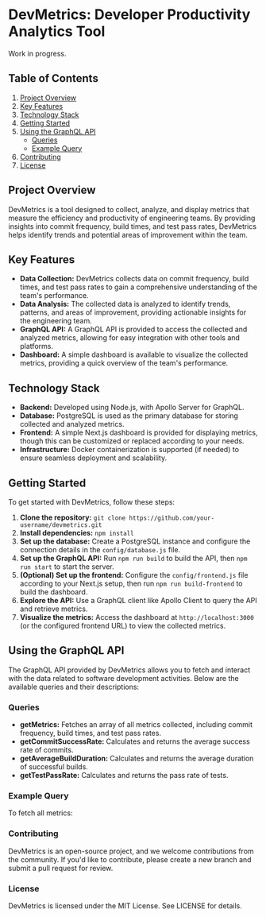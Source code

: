 # DevMetrics: Developer Productivity Analytics Tool
Work in progress.

## Table of Contents
1. [Project Overview](#project-overview)
2. [Key Features](#key-features)
3. [Technology Stack](#technology-stack)
4. [Getting Started](#getting-started)
5. [Using the GraphQL API](#using-the-graphql-api)
    - [Queries](#queries)
    - [Example Query](#example-query)
6. [Contributing](#contributing)
7. [License](#license)

## Project Overview
DevMetrics is a tool designed to collect, analyze, and display metrics that measure the efficiency and productivity of engineering teams. By providing insights into commit frequency, build times, and test pass rates, DevMetrics helps identify trends and potential areas of improvement within the team.

## Key Features
- **Data Collection:** DevMetrics collects data on commit frequency, build times, and test pass rates to gain a comprehensive understanding of the team's performance.
- **Data Analysis:** The collected data is analyzed to identify trends, patterns, and areas of improvement, providing actionable insights for the engineering team.
- **GraphQL API:** A GraphQL API is provided to access the collected and analyzed metrics, allowing for easy integration with other tools and platforms.
- **Dashboard:** A simple dashboard is available to visualize the collected metrics, providing a quick overview of the team's performance.

## Technology Stack
- **Backend:** Developed using Node.js, with Apollo Server for GraphQL.
- **Database:** PostgreSQL is used as the primary database for storing collected and analyzed metrics.
- **Frontend:** A simple Next.js dashboard is provided for displaying metrics, though this can be customized or replaced according to your needs.
- **Infrastructure:** Docker containerization is supported (if needed) to ensure seamless deployment and scalability.

## Getting Started
To get started with DevMetrics, follow these steps:
1. **Clone the repository:** `git clone https://github.com/your-username/devmetrics.git`
2. **Install dependencies:** `npm install`
3. **Set up the database:** Create a PostgreSQL instance and configure the connection details in the `config/database.js` file.
4. **Set up the GraphQL API:** Run `npm run build` to build the API, then `npm run start` to start the server.
5. **(Optional) Set up the frontend:** Configure the `config/frontend.js` file according to your Next.js setup, then run `npm run build-frontend` to build the dashboard.
6. **Explore the API:** Use a GraphQL client like Apollo Client to query the API and retrieve metrics.
7. **Visualize the metrics:** Access the dashboard at `http://localhost:3000` (or the configured frontend URL) to view the collected metrics.

## Using the GraphQL API
The GraphQL API provided by DevMetrics allows you to fetch and interact with the data related to software development activities. Below are the available queries and their descriptions:

### Queries
- **getMetrics:** Fetches an array of all metrics collected, including commit frequency, build times, and test pass rates.
- **getCommitSuccessRate:** Calculates and returns the average success rate of commits.
- **getAverageBuildDuration:** Calculates and returns the average duration of successful builds.
- **getTestPassRate:** Calculates and returns the pass rate of tests.

### Example Query
To fetch all metrics:


### Contributing
DevMetrics is an open-source project, and we welcome contributions from the community. If you'd like to contribute, please create a new branch and submit a pull request for review.

### License
DevMetrics is licensed under the MIT License. See LICENSE for details.
